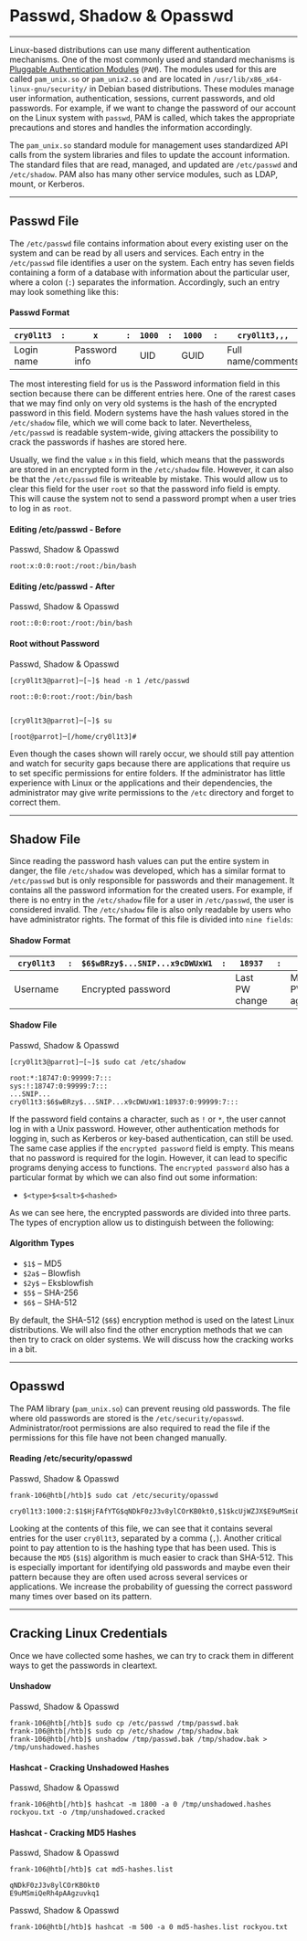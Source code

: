 # Passwd, Shadow & Opasswd

---

Linux-based distributions can use many different authentication mechanisms. One of the most commonly used and standard mechanisms is [Pluggable Authentication Modules](https://web.archive.org/web/20220622215926/http://www.linux-pam.org/Linux-PAM-html/Linux-PAM_SAG.html) (`PAM`). The modules used for this are called `pam_unix.so` or `pam_unix2.so` and are located in `/usr/lib/x86_x64-linux-gnu/security/` in Debian based distributions. These modules manage user information, authentication, sessions, current passwords, and old passwords. For example, if we want to change the password of our account on the Linux system with `passwd`, PAM is called, which takes the appropriate precautions and stores and handles the information accordingly.

The `pam_unix.so` standard module for management uses standardized API calls from the system libraries and files to update the account information. The standard files that are read, managed, and updated are `/etc/passwd` and `/etc/shadow`. PAM also has many other service modules, such as LDAP, mount, or Kerberos.

---

## Passwd File

The `/etc/passwd` file contains information about every existing user on the system and can be read by all users and services. Each entry in the `/etc/passwd` file identifies a user on the system. Each entry has seven fields containing a form of a database with information about the particular user, where a colon (`:`) separates the information. Accordingly, such an entry may look something like this:

#### Passwd Format

| `cry0l1t3` | `:` | `x` | `:` | `1000` | `:` | `1000` | `:` | `cry0l1t3,,,` | `:` | `/home/cry0l1t3` | `:` | `/bin/bash` |
| --- | --- | --- | --- | --- | --- | --- | --- | --- | --- | --- | --- | --- |
| Login name |  | Password info |  | UID |  | GUID |  | Full name/comments |  | Home directory |  | Shell |

The most interesting field for us is the Password information field in this section because there can be different entries here. One of the rarest cases that we may find only on very old systems is the hash of the encrypted password in this field. Modern systems have the hash values stored in the `/etc/shadow` file, which we will come back to later. Nevertheless, `/etc/passwd` is readable system-wide, giving attackers the possibility to crack the passwords if hashes are stored here.

Usually, we find the value `x` in this field, which means that the passwords are stored in an encrypted form in the `/etc/shadow` file. However, it can also be that the `/etc/passwd` file is writeable by mistake. This would allow us to clear this field for the user `root` so that the password info field is empty. This will cause the system not to send a password prompt when a user tries to log in as `root`.

#### Editing /etc/passwd - Before

Passwd, Shadow & Opasswd

```shell-session
root:x:0:0:root:/root:/bin/bash
```

#### Editing /etc/passwd - After

Passwd, Shadow & Opasswd

```shell-session
root::0:0:root:/root:/bin/bash
```

#### Root without Password

Passwd, Shadow & Opasswd

```shell-session
[cry0l1t3@parrot]─[~]$ head -n 1 /etc/passwd

root::0:0:root:/root:/bin/bash


[cry0l1t3@parrot]─[~]$ su

[root@parrot]─[/home/cry0l1t3]#
```

Even though the cases shown will rarely occur, we should still pay attention and watch for security gaps because there are applications that require us to set specific permissions for entire folders. If the administrator has little experience with Linux or the applications and their dependencies, the administrator may give write permissions to the `/etc` directory and forget to correct them.

---

## Shadow File

Since reading the password hash values can put the entire system in danger, the file `/etc/shadow` was developed, which has a similar format to `/etc/passwd` but is only responsible for passwords and their management. It contains all the password information for the created users. For example, if there is no entry in the `/etc/shadow` file for a user in `/etc/passwd`, the user is considered invalid. The `/etc/shadow` file is also only readable by users who have administrator rights. The format of this file is divided into `nine fields`:

#### Shadow Format

| `cry0l1t3` | `:` | `$6$wBRzy$...SNIP...x9cDWUxW1` | `:` | `18937` | `:` | `0` | `:` | `99999` | `:` | `7` | `:` | `:` | `:` |
| --- | --- | --- | --- | --- | --- | --- | --- | --- | --- | --- | --- | --- | --- |
| Username |  | Encrypted password |  | Last PW change |  | Min. PW age |  | Max. PW age |  | Warning period | Inactivity period | Expiration date | Unused |

#### Shadow File

Passwd, Shadow & Opasswd

```shell-session
[cry0l1t3@parrot]─[~]$ sudo cat /etc/shadow

root:*:18747:0:99999:7:::
sys:!:18747:0:99999:7:::
...SNIP...
cry0l1t3:$6$wBRzy$...SNIP...x9cDWUxW1:18937:0:99999:7:::
```

If the password field contains a character, such as `!` or `*`, the user cannot log in with a Unix password. However, other authentication methods for logging in, such as Kerberos or key-based authentication, can still be used. The same case applies if the `encrypted password` field is empty. This means that no password is required for the login. However, it can lead to specific programs denying access to functions. The `encrypted password` also has a particular format by which we can also find out some information:

- `$<type>$<salt>$<hashed>`

As we can see here, the encrypted passwords are divided into three parts. The types of encryption allow us to distinguish between the following:

#### Algorithm Types

- `$1$` – MD5
- `$2a$` – Blowfish
- `$2y$` – Eksblowfish
- `$5$` – SHA-256
- `$6$` – SHA-512

By default, the SHA-512 (`$6$`) encryption method is used on the latest Linux distributions. We will also find the other encryption methods that we can then try to crack on older systems. We will discuss how the cracking works in a bit.

---

## Opasswd

The PAM library (`pam_unix.so`) can prevent reusing old passwords. The file where old passwords are stored is the `/etc/security/opasswd`. Administrator/root permissions are also required to read the file if the permissions for this file have not been changed manually.

#### Reading /etc/security/opasswd

Passwd, Shadow & Opasswd

```shell-session
frank-106@htb[/htb]$ sudo cat /etc/security/opasswd

cry0l1t3:1000:2:$1$HjFAfYTG$qNDkF0zJ3v8ylCOrKB0kt0,$1$kcUjWZJX$E9uMSmiQeRh4pAAgzuvkq1
```

Looking at the contents of this file, we can see that it contains several entries for the user `cry0l1t3`, separated by a comma (`,`). Another critical point to pay attention to is the hashing type that has been used. This is because the `MD5` (`$1$`) algorithm is much easier to crack than SHA-512. This is especially important for identifying old passwords and maybe even their pattern because they are often used across several services or applications. We increase the probability of guessing the correct password many times over based on its pattern.

---

## Cracking Linux Credentials

Once we have collected some hashes, we can try to crack them in different ways to get the passwords in cleartext.

#### Unshadow

Passwd, Shadow & Opasswd

```shell-session
frank-106@htb[/htb]$ sudo cp /etc/passwd /tmp/passwd.bak 
frank-106@htb[/htb]$ sudo cp /etc/shadow /tmp/shadow.bak 
frank-106@htb[/htb]$ unshadow /tmp/passwd.bak /tmp/shadow.bak > /tmp/unshadowed.hashes
```

#### Hashcat - Cracking Unshadowed Hashes

Passwd, Shadow & Opasswd

```shell-session
frank-106@htb[/htb]$ hashcat -m 1800 -a 0 /tmp/unshadowed.hashes rockyou.txt -o /tmp/unshadowed.cracked
```

#### Hashcat - Cracking MD5 Hashes

Passwd, Shadow & Opasswd

```shell-session
frank-106@htb[/htb]$ cat md5-hashes.list

qNDkF0zJ3v8ylCOrKB0kt0
E9uMSmiQeRh4pAAgzuvkq1
```

Passwd, Shadow & Opasswd

```shell-session
frank-106@htb[/htb]$ hashcat -m 500 -a 0 md5-hashes.list rockyou.txt
```